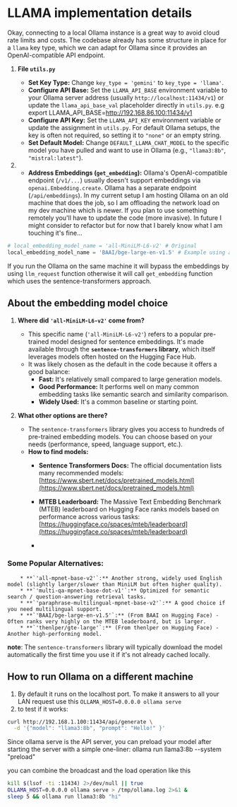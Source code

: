 # LLAMA implementation details
Okay, connecting to a local Ollama instance is a great way to avoid cloud rate limits and costs. The codebase already has some structure in place for a `llama` key type, which we can adapt for Ollama since it provides an OpenAI-compatible API endpoint.

1.  **File `utils.py`**
    * **Set Key Type:** Change `key_type = 'gemini'` to `key_type = 'llama'`.
    * **Configure API Base:** Set the `LLAMA_API_BASE` environment variable to your Ollama server address (usually `http://localhost:11434/v1`) or update the `llama_api_base_val` placeholder directly in `utils.py`. e.g export LLAMA_API_BASE=http://192.168.86.100:11434/v1
    * **Configure API Key:** Set the `LLAMA_API_KEY` environment variable or update the assignment in `utils.py`. For default Ollama setups, the key is often not required, so setting it to `"none"` or an empty string.
    * **Set Default Model:** Change `DEFAULT_LLAMA_CHAT_MODEL` to the specific model you have pulled and want to use in Ollama (e.g., `"llama3:8b"`, `"mistral:latest"`).

2.  * **Address Embeddings (`get_embedding`):** Ollama's OpenAI-compatible endpoint (`/v1/...`) usually doesn't support embeddings via `openai.Embedding.create`. Ollama has a separate endpoint (`/api/embeddings`). In my current setup I am hosting Ollama on an old machine that does the job, so I am offloading the network load on my dev machine which is newer. If you plan to use something remotely you'll have to update the code (more invasive). In future I might consider to refactor but for now that I barely know what I am touching it's fine...

```python
# local_embedding_model_name = 'all-MiniLM-L6-v2' # Original
local_embedding_model_name = 'BAAI/bge-large-en-v1.5' # Example using a different model
``` 

If you run the Ollama on the same machine it will bypass the embeddings by using `llm_request` function otherwise it will call `get_embedding` function which uses the sentence-transformers approach.



## About the embedding model choice

1.  **Where did `'all-MiniLM-L6-v2'` come from?**
    * This specific name (`'all-MiniLM-L6-v2'`) refers to a popular pre-trained model designed for sentence embeddings. It's made available through the **`sentence-transformers` library**, which itself leverages models often hosted on the Hugging Face Hub.
    * It was likely chosen as the default in the code because it offers a good balance:
        * **Fast:** It's relatively small compared to large generation models.
        * **Good Performance:** It performs well on many common embedding tasks like semantic search and similarity comparison.
        * **Widely Used:** It's a common baseline or starting point.

2.  **What other options are there?**
    * The `sentence-transformers` library gives you access to hundreds of pre-trained embedding models. You can choose based on your needs (performance, speed, language support, etc.).
    * **How to find models:**
        * **Sentence Transformers Docs:** The official documentation lists many recommended models: [https://www.sbert.net/docs/pretrained_models.html](https://www.sbert.net/docs/pretrained_models.html)
        * **MTEB Leaderboard:** The Massive Text Embedding Benchmark (MTEB) leaderboard on Hugging Face ranks models based on performance across various tasks: [https://huggingface.co/spaces/mteb/leaderboard](https://huggingface.co/spaces/mteb/leaderboard)
        
        * 
### Some Popular Alternatives:

        * **`'all-mpnet-base-v2'`:** Another strong, widely used English model (slightly larger/slower than MiniLM but often higher quality).
        * **`'multi-qa-mpnet-base-dot-v1'`:** Optimized for semantic search / question-answering retrieval tasks.
        * **`'paraphrase-multilingual-mpnet-base-v2'`:** A good choice if you need multilingual support.
        * **`'BAAI/bge-large-en-v1.5'`:** (From BAAI on Hugging Face) - Often ranks very highly on the MTEB leaderboard, but is larger.
        * **`'thenlper/gte-large'`:** (From thenlper on Hugging Face) - Another high-performing model.
    

        
**note**: The `sentence-transformers` library will typically download the model automatically the first time you use it if it's not already cached locally.

## How to run Ollama on a different machine
1. By default it runs on the localhost port. To make it answers to all your LAN request use this `OLLAMA_HOST=0.0.0.0 ollama serve`
2. to test if it works: 

```sh 
curl http://192.168.1.100:11434/api/generate \
  -d '{"model": "llama3:8b", "prompt": "Hello!" }'
```
Since ollama serve is the API server, you can preload your model after starting the server with a simple one-liner:
ollama run llama3:8b --system "preload"

you can combine the broadcast and the load operation like this

```sh
kill $(lsof -ti :11434) 2>/dev/null || true
OLLAMA_HOST=0.0.0.0 ollama serve > /tmp/ollama.log 2>&1 &
sleep 5 && ollama run llama3:8b "hi"
```
